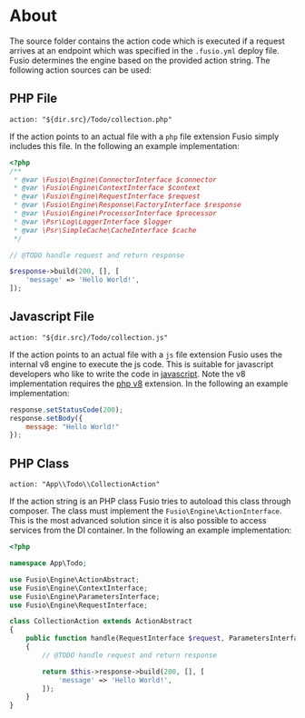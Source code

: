 
# About

The source folder contains the action code which is executed if a request 
arrives at an endpoint which was specified in the `.fusio.yml` deploy file. 
Fusio determines the engine based on the provided action string. The following
action sources can be used:

## PHP File

```
action: "${dir.src}/Todo/collection.php"
```

If the action points to an actual file with a `php` file extension Fusio simply
includes this file. In the following an example implementation:

```php
<?php
/**
 * @var \Fusio\Engine\ConnectorInterface $connector
 * @var \Fusio\Engine\ContextInterface $context
 * @var \Fusio\Engine\RequestInterface $request
 * @var \Fusio\Engine\Response\FactoryInterface $response
 * @var \Fusio\Engine\ProcessorInterface $processor
 * @var \Psr\Log\LoggerInterface $logger
 * @var \Psr\SimpleCache\CacheInterface $cache
 */

// @TODO handle request and return response

$response->build(200, [], [
    'message' => 'Hello World!',
]);
```

## Javascript File

```
action: "${dir.src}/Todo/collection.js"
```

If the action points to an actual file with a `js` file extension Fusio uses
the internal v8 engine to execute the js code. This is suitable for javascript 
developers who like to write the code in [javascript](http://www.fusio-project.org/documentation/v8). 
Note the v8 implementation requires the [php v8](https://github.com/pinepain/php-v8) 
extension. In the following an example implementation:

```javascript
response.setStatusCode(200);
response.setBody({
    message: "Hello World!"
});
```

## PHP Class

```
action: "App\\Todo\\CollectionAction"
```

If the action string is an PHP class Fusio tries to autoload this class through 
composer. The class must implement the `Fusio\Engine\ActionInterface`. This is
the most advanced solution since it is also possible to access services from the
DI container. In the following an example implementation:

```php
<?php

namespace App\Todo;

use Fusio\Engine\ActionAbstract;
use Fusio\Engine\ContextInterface;
use Fusio\Engine\ParametersInterface;
use Fusio\Engine\RequestInterface;

class CollectionAction extends ActionAbstract
{
    public function handle(RequestInterface $request, ParametersInterface $configuration, ContextInterface $context)
    {
        // @TODO handle request and return response

        return $this->response->build(200, [], [
            'message' => 'Hello World!',
        ]);
    }
}
```
